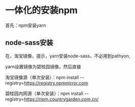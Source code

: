 

# 一体化的安装npm

首先：npm安装yarn

## node-sass安装
在，淘宝镜像，提示，yarn安装node-sass，不必用到pathyon,

yarn设置镜像为碧桂园镜像，然后直接



淘宝镜像源（单次安装）：npm install --registry=https://registry.npmmirror.com     

碧桂园内网源（单次安装）：npm install --registry=https://npm.countrygarden.com.cn/